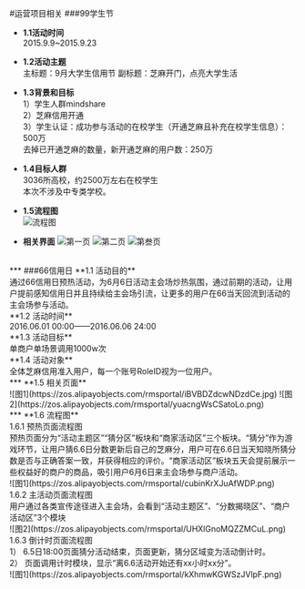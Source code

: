 #运营项目相关
###99学生节
- **1.1活动时间**<br/>
2015.9.9~2015.9.23

- **1.2活动主题**<br/>
主标题：9月大学生信用节
副标题：芝麻开门，点亮大学生活

- **1.3背景和目标**<br/>
1）学生人群mindshare <br/>
2）芝麻信用开通 <br/>
3）学生认证：成功参与活动的在校学生（开通芝麻且补充在校学生信息）：500万 <br/>去掉已开通芝麻的数量，新开通芝麻的用户数：250万 <br/>

- **1.4目标人群** <br/>
3036所高校，约2500万左右在校学生 <br/>
本次不涉及中专类学校。 <br/>

- **1.5流程图** <br/>
![流程图](https://os.alipayobjects.com/rmsportal/IGMqEHrcyXtLwYv.png)
- **相关界面**
![第一页](https://os.alipayobjects.com/rmsportal/UESPzNqqXROtbWY.png)
![第二页](https://os.alipayobjects.com/rmsportal/iHJiMKWbPeHhoIl.png)
![第叁页](https://os.alipayobjects.com/rmsportal/zqvNWGBVjyoIazd.png)
<br>
***
###66信用日
**1.1 活动目的**<br>
    通过66信用日预热活动，为6月6日活动主会场炒热氛围，通过前期的活动，让用户提前感知信用日并且持续给主会场引流，让更多的用户在66当天回流到活动的主会场参与活动。<br>
**1.2 活动时间**<br>
2016.06.01 00:00——2016.06.06 24:00<br>
**1.3 活动目标**<br>
单商户单场景调用1000w次<br>
**1.4 活动对象**<br>
全体芝麻信用准入用户，每一个账号RoleID视为一位用户。<br>
***
**1.5 相关页面**<br>
![图1](https://zos.alipayobjects.com/rmsportal/iBVBDZdcwNDzdCe.jpg)
![图2](https://zos.alipayobjects.com/rmsportal/yuacngWsCSatoLo.png)
<br>
***
**1.6 流程图**<br>
1.6.1 预热页面流程图<br>
预热页面分为“活动主题区”“猜分区”板块和“商家活动区”三个板块。“猜分”作为游戏环节，让用户猜6.6日分数更新后自己的芝麻分，用户可在6.6日当天知晓所猜分数是否与正确答案一致，并获得相应的评价。“商家活动区”板块五天会提前展示一些权益好的商户的商品，吸引用户6月6日来主会场参与商户活动。<br>
![图1](https://zos.alipayobjects.com/rmsportal/cubinKrXJuAfWDP.png)<br>
1.6.2 主活动页面流程图<br>
用户通过各类宣传途径进入主会场，会看到“活动主题区”、“分数揭晓区”、“商户活动区”3个模块<br>
![图2](https://zos.alipayobjects.com/rmsportal/UHXlGnoMQZZMCuL.png)<br>
1.6.3 倒计时页面流程图<br>
1）	6.5日18:00页面猜分活动结束，页面更新，猜分区域变为活动倒计时。<br>
2）	页面调用计时模块，显示“离6.6活动开始还有xx小时xx分”。
<br>
![图1](https://zos.alipayobjects.com/rmsportal/kXhmwKGWSzJVlpF.png)<br>
